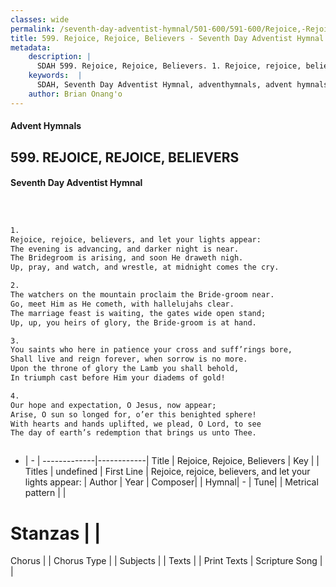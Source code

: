 ```yaml
---
classes: wide
permalink: /seventh-day-adventist-hymnal/501-600/591-600/Rejoice,-Rejoice,-Believers/
title: 599. Rejoice, Rejoice, Believers - Seventh Day Adventist Hymnal
metadata:
    description: |
      SDAH 599. Rejoice, Rejoice, Believers. 1. Rejoice, rejoice, believers, and let your lights appear: The evening is advancing, and darker night is near. The Bridegroom is arising, and soon He draweth nigh. Up, pray, and watch, and wrestle, at midnight comes the cry.
    keywords:  |
      SDAH, Seventh Day Adventist Hymnal, adventhymnals, advent hymnals, Rejoice, Rejoice, Believers, Rejoice, rejoice, believers, and let your lights appear; 
    author: Brian Onang'o
---
```


#### Advent Hymnals
## 599. REJOICE, REJOICE, BELIEVERS
#### Seventh Day Adventist Hymnal

```txt



1.
Rejoice, rejoice, believers, and let your lights appear:
The evening is advancing, and darker night is near.
The Bridegroom is arising, and soon He draweth nigh.
Up, pray, and watch, and wrestle, at midnight comes the cry.

2.
The watchers on the mountain proclaim the Bride-groom near.
Go, meet Him as He cometh, with hallelujahs clear.
The marriage feast is waiting, the gates wide open stand;
Up, up, you heirs of glory, the Bride-groom is at hand.

3.
You saints who here in patience your cross and suff’rings bore,
Shall live and reign forever, when sorrow is no more.
Upon the throne of glory the Lamb you shall behold,
In triumph cast before Him your diadems of gold!

4.
Our hope and expectation, O Jesus, now appear;
Arise, O sun so longed for, o’er this benighted sphere!
With hearts and hands uplifted, we plead, O Lord, to see
The day of earth’s redemption that brings us unto Thee.



```

- |   -  |
-------------|------------|
Title | Rejoice, Rejoice, Believers |
Key |  |
Titles | undefined |
First Line | Rejoice, rejoice, believers, and let your lights appear: |
Author | 
Year | 
Composer|  |
Hymnal|  - |
Tune|  |
Metrical pattern | |
# Stanzas |  |
Chorus |  |
Chorus Type |  |
Subjects |  |
Texts |  |
Print Texts | 
Scripture Song |  |
  
